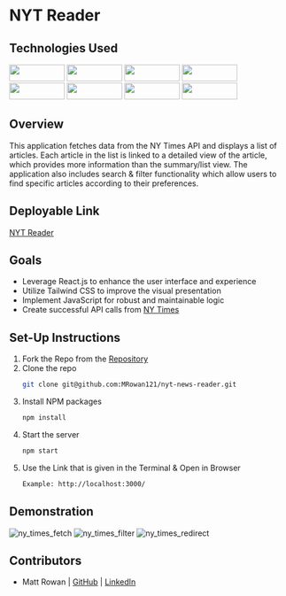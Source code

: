 # NYT Reader

## Technologies Used
<div>
  <img src="https://img.shields.io/badge/react-%2320232a.svg?style=for-the-badge&logo=react&logoColor=%2361DAFB" width="100" height="30" />
  <img src="https://img.shields.io/badge/javascript-%23323330.svg?style=for-the-badge&logo=javascript&logoColor=%23F7DF1E" width="100" height="30"/>
  <img src="https://img.shields.io/badge/tailwindcss-%2338B2AC.svg?style=for-the-badge&logo=tailwind-css&logoColor=white" width="100" height="30"/>
  <img src="https://img.shields.io/badge/React_Router-CA4245?style=for-the-badge&logo=react-router&logoColor=white" width="100" height="30"/>
  <br>
  <img src="https://img.shields.io/badge/Visual%20Studio%20Code-0078d7.svg?style=for-the-badge&logo=visual-studio-code&logoColor=white" width="100"  height="30"/>
  <img src="https://img.shields.io/badge/git-%23F05033.svg?style=for-the-badge&logo=git&logoColor=white" width="100" height="30" />
  <img src="https://img.shields.io/badge/github-%23121011.svg?style=for-the-badge&logo=github&logoColor=white" width="100" height="30"/>
  <img src="https://img.shields.io/badge/vercel-%23000000.svg?style=for-the-badge&logo=vercel&logoColor=white" width="100" height="30" />
</div>

## Overview
This application fetches data from the NY Times API and displays a list of articles. Each article in the list is linked to a detailed view of the article, which provides more information than the summary/list view. The application also includes search & filter functionality which allow users to find specific articles according to their preferences.

## Deployable Link
[NYT Reader](https://nyt-news-reader-pi.vercel.app/articles/home)

## Goals
- Leverage React.js to enhance the user interface and experience
- Utilize Tailwind CSS to improve the visual presentation
- Implement JavaScript for robust and maintainable logic
- Create successful API calls from [NY Times](https://developer.nytimes.com/apis)

## Set-Up Instructions
1. Fork the Repo from the [Repository](https://github.com/MRowan121/nyt-news-reader)
2. Clone the repo
   ```sh
   git clone git@github.com:MRowan121/nyt-news-reader.git
   ```
3. Install NPM packages
   ```sh
   npm install
   ```
4. Start the server
   ```sh
   npm start
   ```
5. Use the Link that is given in the Terminal & Open in Browser
   ```sh
   Example: http://localhost:3000/
   ```

## Demonstration
![ny_times_fetch](https://user-images.githubusercontent.com/110955503/233522231-34458ae9-ee51-458c-9c1c-cd23985d396d.gif)
![ny_times_filter](https://user-images.githubusercontent.com/110955503/233522243-3742dfa6-8e85-4f80-b8e4-8931456ba8ef.gif)
![ny_times_redirect](https://user-images.githubusercontent.com/110955503/233522252-6232da26-8bb6-4b89-8305-8f39f7ce7a26.gif)



## Contributors
- Matt Rowan | [GitHub](https://github.com/MRowan121) | [LinkedIn](https://www.linkedin.com/in/mrowan121/)
